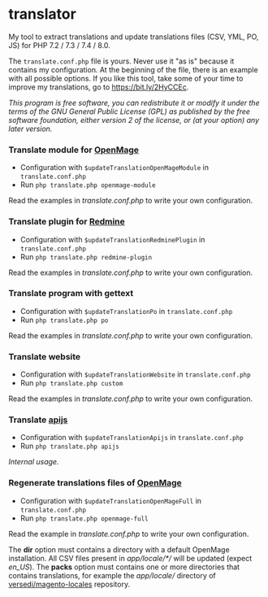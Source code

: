 # translator

My tool to extract translations and update translations files (CSV, YML, PO, JS) for PHP 7.2 / 7.3 / 7.4 / 8.0.

The `translate.conf.php` file is yours. Never use it "as is" because it contains my configuration. At the beginning of the file, there is an example with all possible options. If you like this tool, take some of your time to improve my translations, go to https://bit.ly/2HyCCEc.

_This program is free software, you can redistribute it or modify it under the terms of the GNU General Public License (GPL) as published by the free software foundation, either version 2 of the license, or (at your option) any later version._

### Translate module for [OpenMage](https://github.com/OpenMage/magento-lts)

 * Configuration with `$updateTranslationOpenMageModule` in `translate.conf.php`
 * Run `php translate.php openmage-module`

Read the examples in _translate.conf.php_ to write your own configuration.

### Translate plugin for [Redmine](https://github.com/redmine/redmine)

 * Configuration with `$updateTranslationRedminePlugin` in `translate.conf.php`
 * Run `php translate.php redmine-plugin`

Read the examples in _translate.conf.php_ to write your own configuration.

### Translate program with gettext

 * Configuration with `$updateTranslationPo` in `translate.conf.php`
 * Run `php translate.php po`

Read the examples in _translate.conf.php_ to write your own configuration.

### Translate website

 * Configuration with `$updateTranslationWebsite` in `translate.conf.php`
 * Run `php translate.php custom`

Read the examples in _translate.conf.php_ to write your own configuration.

### Translate [apijs](https://github.com/luigifab/apijs)

 * Configuration with `$updateTranslationApijs` in `translate.conf.php`
 * Run `php translate.php apijs`

_Internal usage._

### Regenerate translations files of [OpenMage](https://github.com/OpenMage/magento-lts)

 * Configuration with `$updateTranslationOpenMageFull` in `translate.conf.php`
 * Run `php translate.php openmage-full`

Read the example in _translate.conf.php_ to write your own configuration.

The **dir** option must contains a directory with a default OpenMage installation. All CSV files present in _app/locale/*/_ will be updated (expect *en_US*). The **packs** option must contains one or more directories that contains translations, for example the _app/locale/_ directory of [versedi/magento-locales](https://github.com/versedi/Magento-Locales) repository.
